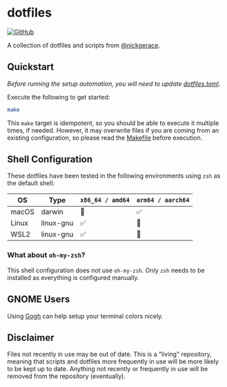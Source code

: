# dotfiles

[![GitHub](https://img.shields.io/github/license/nickgerace/dotfiles?style=flat-square)](./LICENSE)

A collection of dotfiles and scripts from [@nickgerace](https://github.com/nickgerace).

## Quickstart

_Before running the setup automation, you will need to update [dotfiles.toml](./dotfiles.toml)_.

Execute the following to get started:

```bash
make
```

This `make` target is idempotent, so you should be able to execute it multiple times, if needed.
However, it may overwrite files if you are coming from an existing configuration, so please read the [Makefile](./Makefile) before execution.

## Shell Configuration

These dotfiles have been tested in the following environments using `zsh` as the default shell:

| OS    | Type      | `x86_64 / amd64` | `arm64 / aarch64` |
| ----- | --------- | ---------------- | ----------------- |
| macOS | darwin    | 🚫               | ✅                |
| Linux | linux-gnu | ✅               | 🚫                |
| WSL2  | linux-gnu | ✅               | 🚫                |

### What about `oh-my-zsh`?

This shell configuration does not use `oh-my-zsh`.
Only `zsh` needs to be installed as everything is configured manually.

## GNOME Users

Using [Gogh](https://mayccoll.github.io/Gogh/) can help setup your terminal colors nicely.

## Disclaimer

Files not recently in use may be out of date.
This is a "living" repository, meaning that scripts and dotfiles more frequently in use will be more likely to be kept up to date.
Anything not recently or frequently in use will be removed from the repository (eventually).

